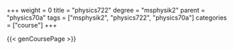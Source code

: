 +++
weight = 0
title = "physics722"
degree = "msphysik2"
parent = "physics70a"
tags = ["msphysik2", "physics722", "physics70a"]
categories = ["course"]
+++

{{< genCoursePage >}}
